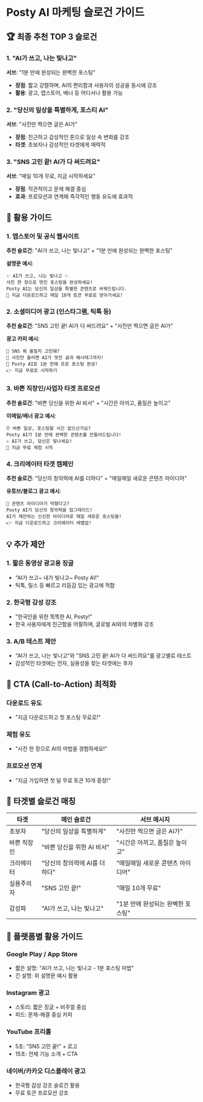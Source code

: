 # Posty AI 마케팅 슬로건 가이드

## 🏆 최종 추천 TOP 3 슬로건

### 1. "AI가 쓰고, 나는 빛나고"

**서브**: "1분 만에 완성되는 완벽한 포스팅"

- **장점**: 짧고 강렬하며, AI의 편리함과 사용자의 성공을 동시에 강조
- **활용**: 광고, 앱스토어, 배너 등 어디서나 활용 가능

### 2. "당신의 일상을 특별하게, 포스티 AI"

**서브**: "사진만 찍으면 글은 AI가"

- **장점**: 친근하고 감성적인 톤으로 일상 속 변화를 강조
- **타겟**: 초보자나 감성적인 타겟에게 매력적

### 3. "SNS 고민 끝! AI가 다 써드려요"

**서브**: "매일 10개 무료, 지금 시작하세요"

- **장점**: 직관적이고 문제 해결 중심
- **효과**: 프로모션과 연계해 즉각적인 행동 유도에 효과적

## 📌 활용 가이드

### 1. 앱스토어 및 공식 웹사이트

**추천 슬로건**: "AI가 쓰고, 나는 빛나고" + "1분 만에 완성되는 완벽한 포스팅"

**설명문 예시**:

```
✨ AI가 쓰고, 나는 빛나고 ✨
사진 한 장으로 멋진 포스팅을 완성하세요!
Posty AI는 당신의 일상을 특별한 콘텐츠로 바꿔드립니다.
🎁 지금 다운로드하고 매일 10개 토큰 무료로 받아가세요!
```

### 2. 소셜미디어 광고 (인스타그램, 틱톡 등)

**추천 슬로건**: "SNS 고민 끝! AI가 다 써드려요" + "사진만 찍으면 글은 AI가"

**광고 카피 예시**:

```
🤔 SNS 뭐 올릴지 고민돼?
📸 사진만 올리면 AI가 멋진 글과 해시태그까지!
💫 Posty AI로 1분 만에 프로 포스팅 완성!
👉 지금 무료로 시작하기
```

### 3. 바쁜 직장인/사업자 타겟 프로모션

**추천 슬로건**: "바쁜 당신을 위한 AI 비서" + "시간은 아끼고, 품질은 높이고"

**이메일/배너 광고 예시**:

```
⏰ 바쁜 일상, 포스팅할 시간 없으신가요?
Posty AI가 1분 만에 완벽한 콘텐츠를 만들어드립니다!
✍️ AI가 쓰고, 당신은 빛나세요!
🎯 지금 무료 체험 시작
```

### 4. 크리에이터 타겟 캠페인

**추천 슬로건**: "당신의 창의력에 AI를 더하다" + "매일매일 새로운 콘텐츠 아이디어"

**유튜브/블로그 광고 예시**:

```
🎨 콘텐츠 아이디어가 막혔다고?
Posty AI가 당신의 창의력을 업그레이드!
AI가 제안하는 신선한 아이디어로 매일 새로운 포스팅을!
👉 지금 다운로드하고 크리에이터 레벨업!
```

## 💡 추가 제안

### 1. 짧은 동영상 광고용 징글

- "AI가 쓰고~ 내가 빛나고~ Posty AI!"
- 틱톡, 릴스 등 빠르고 리듬감 있는 광고에 적합

### 2. 한국형 감성 강조

- "한국인을 위한 똑똑한 AI, Posty!"
- 한국 사용자에게 친근함을 어필하며, 글로벌 AI와의 차별화 강조

### 3. A/B 테스트 제안

- "AI가 쓰고, 나는 빛나고"와 "SNS 고민 끝! AI가 다 써드려요"를 광고별로 테스트
- 감성적인 타겟에는 전자, 실용성을 찾는 타겟에는 후자

## 📢 CTA (Call-to-Action) 최적화

### 다운로드 유도

- "지금 다운로드하고 첫 포스팅 무료로!"

### 체험 유도

- "사진 한 장으로 AI의 마법을 경험하세요!"

### 프로모션 연계

- "지금 가입하면 첫 달 무료 토큰 10개 증정!"

## 🎯 타겟별 슬로건 매칭

| 타겟        | 메인 슬로건                   | 서브 메시지                       |
| ----------- | ----------------------------- | --------------------------------- |
| 초보자      | "당신의 일상을 특별하게"      | "사진만 찍으면 글은 AI가"         |
| 바쁜 직장인 | "바쁜 당신을 위한 AI 비서"    | "시간은 아끼고, 품질은 높이고"    |
| 크리에이터  | "당신의 창의력에 AI를 더하다" | "매일매일 새로운 콘텐츠 아이디어" |
| 실용주의자  | "SNS 고민 끝!"                | "매일 10개 무료"                  |
| 감성파      | "AI가 쓰고, 나는 빛나고"      | "1분 만에 완성되는 완벽한 포스팅" |

## 📱 플랫폼별 활용 가이드

### Google Play / App Store

- 짧은 설명: "AI가 쓰고, 나는 빛나고 - 1분 포스팅 마법"
- 긴 설명: 위 설명문 예시 활용

### Instagram 광고

- 스토리: 짧은 징글 + 비주얼 중심
- 피드: 문제-해결 중심 카피

### YouTube 프리롤

- 5초: "SNS 고민 끝!" + 로고
- 15초: 전체 기능 소개 + CTA

### 네이버/카카오 디스플레이 광고

- 한국형 감성 강조 슬로건 활용
- 무료 토큰 프로모션 강조
